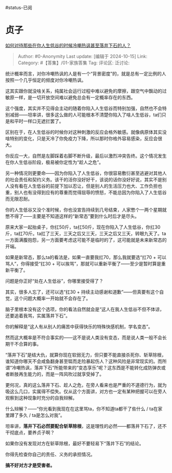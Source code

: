 #status-已阅 
# 贞子
[如何对待那些在你人生低谷的时候冷嘲热讽甚至落井下石的人？](https://www.zhihu.com/question/779258584/answer/5259171450)

> Author: #0-Anonymity
> Last update: [编辑于 2024-10-15]
> Link:
> Category: #【答集】/01-家族答集 
> Tag: 
> 评论区:
> 泛讨论:

统计概率而言，对你冷嘲热讽的人是有一个“背景密度”的，就是总有一定比例的人按照一个几乎恒定的频度对你冷嘲热讽。

这其实跟你就没啥关系，纯属社会运行过程中难以避免的摩擦，跟空气中飘动的过敏原一样，是一切开放空间难以避免总会有一定概率存在的东西。

这个强度，其实并不见得会主动的随着你陷入人生低谷而特别加强，自然也不会特别减弱——坦率讲，很多这么做的人可能根本不清楚你陷入了啥人生低谷，ta们只是和平时一样口无遮拦罢了。

区别在于，在人生低谷的时候你对这种刺激的反应会格外敏感。就像病原体其实没啥特别的变化，只是天冷了你免疫力下降，所以那时你格外容易感染，反应会很大。

你反应一大，自然是左脚踩着右脚不断升级，最后以激烈冲突告终。这个情况发生在你人生低谷阶段，极易被你定性为“趁人之危”。

另一种情况则更要命——因为你陷入了人生低谷，你很容易敷衍甚至逃避对其他人的社会责任和契约义务。该干的活你没好好干，该说的话你没好好说，其实不是别人没有看在人生低谷的前提下加以忍让，但是别人的生活压力也大、工作负担也重，别人也有没得到应有的尊重而觉得屈辱的愤怒，不能总因为你陷入了人生低谷而无限忍耐。

你的人生低谷又没个准时候，你也没宣告持续到几号结束，人家憋个一两个星期就憋不得了——主要是不知道这样的“新常态”要到什么时后才是尽头。

原来大家一起抬桌子，你扛50斤，ta扛50斤，现在你陷入了人生低谷，你扛30斤，ta扛70斤。ta扛了三天，三天之后又三天，三天之后又三天，转眼九天了。ta一方面满腹抱怨，另一方面要考虑这可能不是临时的了，这可能就是未来新常态的开端。

如果是新常态，那么ta的看法是，如果一直要我扛70，那么我就要选“扛70 + 可以骂人”，你得接受“扛30 + 可以挨骂”，那就可以重新平衡了——至少是暂时算是重新平衡了。

问题是你正好“处在人生低谷”，你哪里接受得了？

其实，很多人忘了，还可以选“扛30 + 持续主动感谢和道歉”——但真要有这个自觉，这个问题大概率一开始就不会存在了。

脑子里根本没有这个选项，你的看法自然就会是“这人在我人生低谷不但不体谅，还要追着我骂，实属落井下石”。

你的解释是“这人有从别人的痛苦中获得快乐的特殊快感机制，学名变态”。

然而这大概率是不符合事实的——这不是说人类没有变态，而是说人类一般不会长期干不合算的事。

“落井下石”是结大仇，就算你现在软弱无力，但只要不能直接杀死你、斩草除根，谁知道你哪天不会咸鱼翻身甚至铤而走险暴起伤人？这种风险是非常现实的。而所谓“冷嘲热讽，落井下石“所能带来的“变态享乐”呢？这东西是不能转化成防弹衣或者断肢再生能力的，而是一阵风吹过就享受掉了。

更何况，真的这么落井下石、趁人之危，在旁人看来也是严重的不道德行为，就为吸这么几口，实属得不偿失。仅从这个方面讲，对方也一定有某种把握可以在旁人观察到这种现象时充分的自我辩解。

什么辩解？——“你光看到我现在在这里骂ta，你不知道ta都干了些什么 / ta在家里蹲了多久 / ta是怎么对我”。

坦率讲，**落井下石必然要配合斩草除根**，这是理性的必然——都落井下石了，还不干彻底点，要养贞子啊？

如果你没有发现对方在斩草除根，最好不要轻易下“落井下石”的结论。

你得先检查你自己的责任、义务的承担情况。

**搞不好对方才是受害者。**